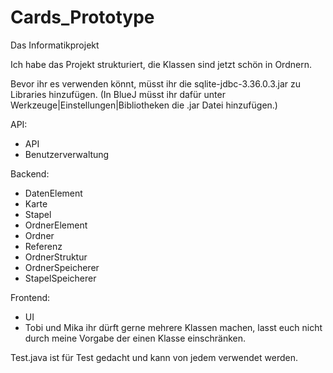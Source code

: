 # Cards_Prototype
Das Informatikprojekt

Ich habe das Projekt strukturiert, die Klassen sind jetzt schön in Ordnern.

Bevor ihr es verwenden könnt, müsst ihr die sqlite-jdbc-3.36.0.3.jar zu Libraries hinzufügen. (In BlueJ müsst ihr dafür unter Werkzeuge|Einstellungen|Bibliotheken die .jar Datei hinzufügen.)


API:
- API
- Benutzerverwaltung

Backend:
- DatenElement
- Karte
- Stapel
- OrdnerElement
- Ordner
- Referenz
- OrdnerStruktur
- OrdnerSpeicherer
- StapelSpeicherer

Frontend:
- UI
- Tobi und Mika ihr dürft gerne mehrere Klassen machen, lasst euch nicht durch meine Vorgabe der einen Klasse einschränken.

Test.java ist für Test gedacht und kann von jedem verwendet werden.